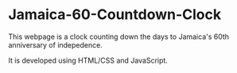 # Jamaica-60-Countdown-Clock
This webpage is a clock counting down the days to Jamaica's 60th anniversary of indepedence.

It is developed using HTML/CSS and JavaScript.
